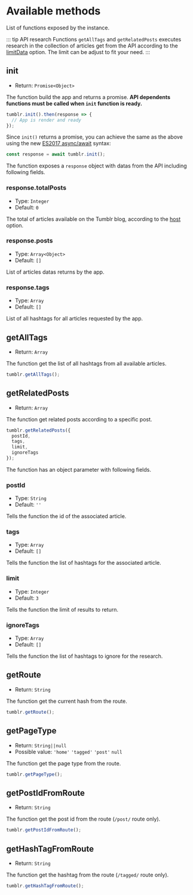 # Available methods

List of functions exposed by the instance.

::: tip API research
Functions `getAllTags` and `getRelatedPosts` executes research in the collection of articles get from the API according to the [limitData](how-it-works.html#limitdata) option. The limit can be adjust to fit your need.
:::

## init

- Return: `Promise<Object>`

The function build the app and returns a promise. **API dependents functions must be called when `init` function is ready.**

```javascript
tumblr.init().then(response => {
  // App is render and ready
});
```

Since `init()` returns a promise, you can achieve the same as the above using the new [ES2017 async/await](https://developer.mozilla.org/en-US/docs/Web/JavaScript/Reference/Statements/async_function) syntax:

```javascript
const response = await tumblr.init();
```

The function exposes a `response` object with datas from the API including following fields.

### response.totalPosts

- Type: `Integer`
- Default: `0`

The total of articles available on the Tumblr blog, according to the [host](how-it-works.html#host) option.

### response.posts

- Type: `Array<Object>`
- Default: `[]`

List of articles datas returns by the app.

### response.tags

- Type: `Array`
- Default: `[]`

List of all hashtags for all articles requested by the app.

## getAllTags <Badge type="warning" vertical="middle" text="API dependent"/>

- Return: `Array`

The function get the list of all hashtags from all available articles.

```javascript
tumblr.getAllTags();
```

## getRelatedPosts <Badge type="warning" vertical="middle" text="API dependent"/>

- Return: `Array`

The function get related posts according to a specific post.

```javascript
tumblr.getRelatedPosts({
  postId,
  tags,
  limit,
  ignoreTags
});
```

The function has an object parameter with following fields.

### postId

- Type: `String`
- Default: `''`

Tells the function the id of the associated article.

### tags

- Type: `Array`
- Default: `[]`

Tells the function the list of hashtags for the associated article.

### limit

- Type: `Integer`
- Default: `3`

Tells the function the limit of results to return.

### ignoreTags

- Type: `Array`
- Default: `[]`

Tells the function the list of hashtags to ignore for the research.

## getRoute

- Return: `String`

The function get the current hash from the route.

```javascript
tumblr.getRoute();
```

## getPageType

- Return: `String||null`
- Possible value: `'home'` `'tagged'` `'post'` `null`

The function get the page type from the route.

```javascript
tumblr.getPageType();
```

## getPostIdFromRoute

- Return: `String`

The function get the post id from the route (`/post/` route only).

```javascript
tumblr.getPostIdFromRoute();
```

## getHashTagFromRoute

- Return: `String`

The function get the hashtag from the route (`/tagged/` route only).

```javascript
tumblr.getHashTagFromRoute();
```
